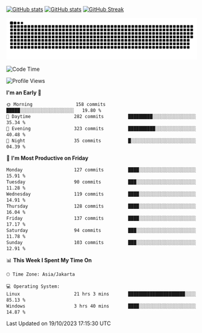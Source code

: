 [![GitHub stats](https://github-readme-stats.vercel.app/api?username=aurelioklv&card_width=500&show_icons=true&rank_icon=github&theme=solarized-dark#gh-dark-mode-only)](https://github.com/anuraghazra/github-readme-stats#gh-dark-mode-only)
[![GitHub stats](https://github-readme-stats.vercel.app/api?username=aurelioklv&card_width=500&show_icons=true&rank_icon=github&theme=buefy#gh-light-mode-only)](https://github.com/anuraghazra/github-readme-stats#gh-light-mode-only)
[![GitHub Streak](https://streak-stats.demolab.com/?user=aurelioklv&card_width=336&theme=solarized-dark)](https://git.io/streak-stats)

<picture>
  <source media="(prefers-color-scheme: dark)" srcset="https://raw.githubusercontent.com/aurelioklv/aurelioklv/snake-output/github-contribution-grid-snake-dark.svg">
  <source media="(prefers-color-scheme: light)" srcset="https://raw.githubusercontent.com/aurelioklv/aurelioklv/snake-output/github-contribution-grid-snake.svg">
  <img alt="github contribution grid snake animation" src="https://raw.githubusercontent.com/aurelioklv/aurelioklv/snake-output/github-contribution-grid-snake.svg">
</picture>

<!--START_SECTION:waka-->
![Code Time](http://img.shields.io/badge/Code%20Time-206%20hrs%2024%20mins-blue)

![Profile Views](http://img.shields.io/badge/Profile%20Views-67-blue)

**I'm an Early 🐤** 

```text
🌞 Morning                158 commits         █████░░░░░░░░░░░░░░░░░░░░   19.80 % 
🌆 Daytime                282 commits         █████████░░░░░░░░░░░░░░░░   35.34 % 
🌃 Evening                323 commits         ██████████░░░░░░░░░░░░░░░   40.48 % 
🌙 Night                  35 commits          █░░░░░░░░░░░░░░░░░░░░░░░░   04.39 % 
```
📅 **I'm Most Productive on Friday** 

```text
Monday                   127 commits         ████░░░░░░░░░░░░░░░░░░░░░   15.91 % 
Tuesday                  90 commits          ███░░░░░░░░░░░░░░░░░░░░░░   11.28 % 
Wednesday                119 commits         ████░░░░░░░░░░░░░░░░░░░░░   14.91 % 
Thursday                 128 commits         ████░░░░░░░░░░░░░░░░░░░░░   16.04 % 
Friday                   137 commits         ████░░░░░░░░░░░░░░░░░░░░░   17.17 % 
Saturday                 94 commits          ███░░░░░░░░░░░░░░░░░░░░░░   11.78 % 
Sunday                   103 commits         ███░░░░░░░░░░░░░░░░░░░░░░   12.91 % 
```


📊 **This Week I Spent My Time On** 

```text
🕑︎ Time Zone: Asia/Jakarta

💻 Operating System: 
Linux                    21 hrs 3 mins       █████████████████████░░░░   85.13 % 
Windows                  3 hrs 40 mins       ████░░░░░░░░░░░░░░░░░░░░░   14.87 % 
```


 Last Updated on 19/10/2023 17:15:30 UTC
<!--END_SECTION:waka-->
